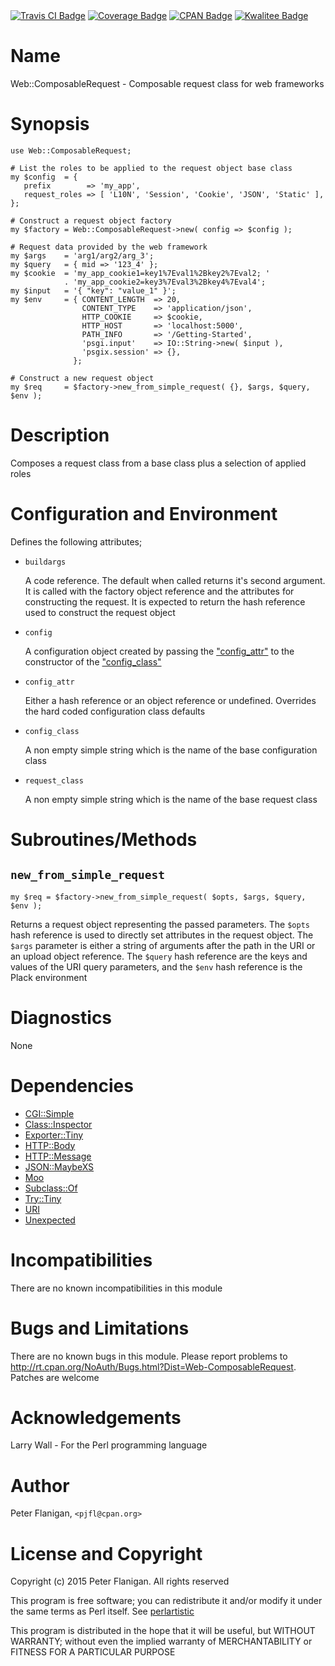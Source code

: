 <div>
    <a href="https://travis-ci.org/pjfl/p5-web-composablerequest"><img src="https://travis-ci.org/pjfl/p5-web-composablerequest.svg?branch=master" alt="Travis CI Badge"></a>
    <a href="https://roxsoft.co.uk/coverage/report/web-composablerequest/latest"><img src="https://roxsoft.co.uk/coverage/badge/web-composablerequest/latest" alt="Coverage Badge"></a>
    <a href="http://badge.fury.io/pl/Web-ComposableRequest"><img src="https://badge.fury.io/pl/Web-ComposableRequest.svg" alt="CPAN Badge"></a>
    <a href="http://cpants.cpanauthors.org/dist/Web-ComposableRequest"><img src="http://cpants.cpanauthors.org/dist/Web-ComposableRequest.png" alt="Kwalitee Badge"></a>
</div>

# Name

Web::ComposableRequest - Composable request class for web frameworks

# Synopsis

    use Web::ComposableRequest;

    # List the roles to be applied to the request object base class
    my $config  = {
       prefix        => 'my_app',
       request_roles => [ 'L10N', 'Session', 'Cookie', 'JSON', 'Static' ], };

    # Construct a request object factory
    my $factory = Web::ComposableRequest->new( config => $config );

    # Request data provided by the web framework
    my $args    = 'arg1/arg2/arg_3';
    my $query   = { mid => '123_4' };
    my $cookie  = 'my_app_cookie1=key1%7Eval1%2Bkey2%7Eval2; '
                . 'my_app_cookie2=key3%7Eval3%2Bkey4%7Eval4';
    my $input   = '{ "key": "value_1" }';
    my $env     = { CONTENT_LENGTH  => 20,
                    CONTENT_TYPE    => 'application/json',
                    HTTP_COOKIE     => $cookie,
                    HTTP_HOST       => 'localhost:5000',
                    PATH_INFO       => '/Getting-Started',
                    'psgi.input'    => IO::String->new( $input ),
                    'psgix.session' => {},
                  };

    # Construct a new request object
    my $req     = $factory->new_from_simple_request( {}, $args, $query, $env );

# Description

Composes a request class from a base class plus a selection of applied roles

# Configuration and Environment

Defines the following attributes;

- `buildargs`

    A code reference. The default when called returns it's second argument. It is
    called with the factory object reference and the attributes for constructing
    the request. It is expected to return the hash reference used to construct the
    request object

- `config`

    A configuration object created by passing the ["config\_attr"](#config_attr) to the constructor
    of the ["config\_class"](#config_class)

- `config_attr`

    Either a hash reference or an object reference or undefined. Overrides the
    hard coded configuration class defaults

- `config_class`

    A non empty simple string which is the name of the base configuration class

- `request_class`

    A non empty simple string which is the name of the base request class

# Subroutines/Methods

## `new_from_simple_request`

    my $req = $factory->new_from_simple_request( $opts, $args, $query, $env );

Returns a request object representing the passed parameters. The `$opts`
hash reference is used to directly set attributes in the request object.
The `$args` parameter is either a string of arguments after the path in the
URI or an upload object reference. The `$query` hash reference are the keys
and values of the URI query parameters, and the `$env` hash reference is the
Plack environment

# Diagnostics

None

# Dependencies

- [CGI::Simple](https://metacpan.org/pod/CGI::Simple)
- [Class::Inspector](https://metacpan.org/pod/Class::Inspector)
- [Exporter::Tiny](https://metacpan.org/pod/Exporter::Tiny)
- [HTTP::Body](https://metacpan.org/pod/HTTP::Body)
- [HTTP::Message](https://metacpan.org/pod/HTTP::Message)
- [JSON::MaybeXS](https://metacpan.org/pod/JSON::MaybeXS)
- [Moo](https://metacpan.org/pod/Moo)
- [Subclass::Of](https://metacpan.org/pod/Subclass::Of)
- [Try::Tiny](https://metacpan.org/pod/Try::Tiny)
- [URI](https://metacpan.org/pod/URI)
- [Unexpected](https://metacpan.org/pod/Unexpected)

# Incompatibilities

There are no known incompatibilities in this module

# Bugs and Limitations

There are no known bugs in this module. Please report problems to
http://rt.cpan.org/NoAuth/Bugs.html?Dist=Web-ComposableRequest.
Patches are welcome

# Acknowledgements

Larry Wall - For the Perl programming language

# Author

Peter Flanigan, `<pjfl@cpan.org>`

# License and Copyright

Copyright (c) 2015 Peter Flanigan. All rights reserved

This program is free software; you can redistribute it and/or modify it
under the same terms as Perl itself. See [perlartistic](https://metacpan.org/pod/perlartistic)

This program is distributed in the hope that it will be useful,
but WITHOUT WARRANTY; without even the implied warranty of
MERCHANTABILITY or FITNESS FOR A PARTICULAR PURPOSE
